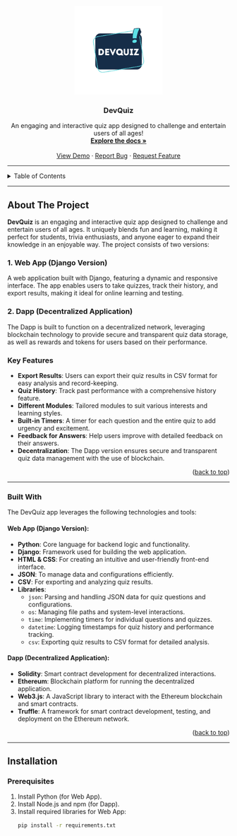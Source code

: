 <a id="readme-top"></a>

<br />  
<div align="center">
  <a href="">
    <img src="https://github.com/mayversion/test/blob/main/DevQUIZ.webp" alt="Logo" width="200" height="200">
  </a>

  <h3 align="center">DevQuiz</h3>

  <p align="center">
    An engaging and interactive quiz app designed to challenge and entertain users of all ages!
    <br />
    <a href="https://github.com/Ahlamghribi/Advanced-Programming-Project"><strong>Explore the docs »</strong></a>
    <br />
    <br />
    <a href="https://github.com/Ahlamghribi/Advanced-Programming-Project">View Demo</a>
    &middot;
    <a href="https://github.com/Ahlamghribi/Advanced-Programming-Project/issues/new?labels=bug&template=bug-report---.md">Report Bug</a>
    &middot;
    <a href="https://github.com/Ahlamghribi/Advanced-Programming-Project/issues/new?labels=enhancement&template=feature-request---.md">Request Feature</a>
  </p>
</div>

---

<details>
  <summary>Table of Contents</summary>
  <ol>
    <li><a href="#about-the-project">About The Project</a></li>
    <li><a href="#built-with">Built With</a></li>
    <li><a href="#installation">Installation</a></li>
    <li><a href="#usage">Usage</a></li>
    <li><a href="#roadmap">Roadmap</a></li>
    <li><a href="#acknowledgments">Acknowledgments</a></li>
    <li><a href="#contact">Contact</a></li>
  </ol>
</details>

---

## About The Project  

**DevQuiz** is an engaging and interactive quiz app designed to challenge and entertain users of all ages. It uniquely blends fun and learning, making it perfect for students, trivia enthusiasts, and anyone eager to expand their knowledge in an enjoyable way. The project consists of two versions:  

### 1. Web App (Django Version)
A web application built with Django, featuring a dynamic and responsive interface. The app enables users to take quizzes, track their history, and export results, making it ideal for online learning and testing.

### 2. Dapp (Decentralized Application)
The Dapp is built to function on a decentralized network, leveraging blockchain technology to provide secure and transparent quiz data storage, as well as rewards and tokens for users based on their performance.

### Key Features  

- **Export Results**: Users can export their quiz results in CSV format for easy analysis and record-keeping.  
- **Quiz History**: Track past performance with a comprehensive history feature.  
- **Different Modules**: Tailored modules to suit various interests and learning styles.  
- **Built-in Timers**: A timer for each question and the entire quiz to add urgency and excitement.  
- **Feedback for Answers**: Help users improve with detailed feedback on their answers.  
- **Decentralization**: The Dapp version ensures secure and transparent quiz data management with the use of blockchain.

<p align="right">(<a href="#readme-top">back to top</a>)</p>

---

### Built With  

The DevQuiz app leverages the following technologies and tools:  

#### Web App (Django Version):
- **Python**: Core language for backend logic and functionality.  
- **Django**: Framework used for building the web application.  
- **HTML & CSS**: For creating an intuitive and user-friendly front-end interface.  
- **JSON**: To manage data and configurations efficiently.  
- **CSV**: For exporting and analyzing quiz results.  
- **Libraries**:  
  - `json`: Parsing and handling JSON data for quiz questions and configurations.  
  - `os`: Managing file paths and system-level interactions.  
  - `time`: Implementing timers for individual questions and quizzes.  
  - `datetime`: Logging timestamps for quiz history and performance tracking.  
  - `csv`: Exporting quiz results to CSV format for detailed analysis.  

#### Dapp (Decentralized Application):
- **Solidity**: Smart contract development for decentralized interactions.  
- **Ethereum**: Blockchain platform for running the decentralized application.  
- **Web3.js**: A JavaScript library to interact with the Ethereum blockchain and smart contracts.  
- **Truffle**: A framework for smart contract development, testing, and deployment on the Ethereum network.

<p align="right">(<a href="#readme-top">back to top</a>)</p>

---

## Installation  

### Prerequisites  
1. Install Python (for Web App).  
2. Install Node.js and npm (for Dapp).  
3. Install required libraries for Web App:  
   ```sh
   pip install -r requirements.txt
